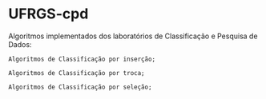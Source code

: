 # UFRGS-cpd
Algoritmos implementados dos laboratórios de Classificação e Pesquisa de Dados:

    Algoritmos de Classificação por inserção;

    Algoritmos de Classificação por troca;

    Algoritmos de Classificação por seleção;